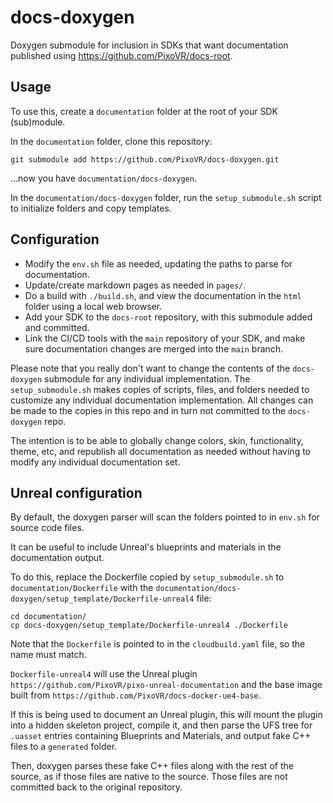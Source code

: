 # docs-doxygen 

Doxygen submodule for inclusion in SDKs that want documentation published using https://github.com/PixoVR/docs-root.

## Usage

To use this, create a `documentation` folder at the root of your SDK (sub)module.

In the `documentation` folder, clone this repository:

`git submodule add https://github.com/PixoVR/docs-doxygen.git`

...now you have `documentation/docs-doxygen`.

In the `documentation/docs-doxygen` folder, run the `setup_submodule.sh` script to initialize folders and copy templates.

## Configuration

 - Modify the `env.sh` file as needed, updating the paths to parse for documentation.
 - Update/create markdown pages as needed in `pages/`.
 - Do a build with `./build.sh`, and view the documentation in the `html` folder using a local web browser.
 - Add your SDK to the `docs-root` repository, with this submodule added and committed.
 - Link the CI/CD tools with the `main` repository of your SDK, and make sure documentation changes are merged into the `main` branch.

Please note that you really don't want to change the contents of the `docs-doxygen` submodule for any individual implementation.  The `setup_submodule.sh` makes copies of scripts, files, and folders needed to customize any individual documentation implementation.  All changes can be made to the copies in this repo and in turn not committed to the `docs-doxygen` repo.

The intention is to be able to globally change colors, skin, functionality, theme, etc, and republish all documentation as needed without having to modify any individual documentation set.

## Unreal configuration

By default, the doxygen parser will scan the folders pointed to in `env.sh` for source code files.

It can be useful to include Unreal's blueprints and materials in the documentation output.

To do this, replace the Dockerfile copied by `setup_submodule.sh` to `documentation/Dockerfile` with the `documentation/docs-doxygen/setup_template/Dockerfile-unreal4` file:

```
cd documentation/
cp docs-doxygen/setup_template/Dockerfile-unreal4 ./Dockerfile
```

Note that the `Dockerfile` is pointed to in the `cloudbuild.yaml` file, so the name must match.

`Dockerfile-unreal4` will use the Unreal plugin `https://github.com/PixoVR/pixo-unreal-documentation` and the base image built from `https://github.com/PixoVR/docs-docker-ue4-base`.

If this is being used to document an Unreal plugin, this will mount the plugin into a hidden skeleton project, compile it, and then parse the UFS tree for `.uasset` entries containing Blueprints and Materials, and output fake C++ files to a `generated` folder.

Then, doxygen parses these fake C++ files along with the rest of the source, as if those files are native to the source.  Those files are not committed back to the original repository.


